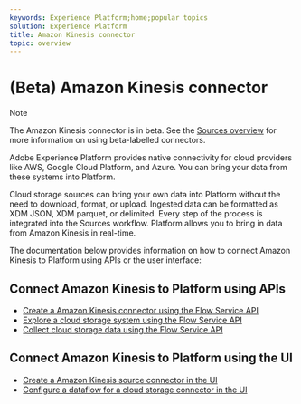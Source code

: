 ```yaml
---
keywords: Experience Platform;home;popular topics
solution: Experience Platform
title: Amazon Kinesis connector
topic: overview
---
```


# (Beta) Amazon Kinesis connector

>[!NOTE]
>The Amazon Kinesis connector is in beta. See the [Sources overview](../../home.md#terms-and-conditions) for more information on using beta-labelled connectors.

Adobe Experience Platform provides native connectivity for cloud providers like AWS, Google Cloud Platform, and Azure. You can bring your data from these systems into Platform.

Cloud storage sources can bring your own data into Platform without the need to download, format, or upload. Ingested data can be formatted as XDM JSON, XDM parquet, or delimited. Every step of the process is integrated into the Sources workflow. Platform allows you to bring in data from Amazon Kinesis in real-time.

The documentation below provides information on how to connect Amazon Kinesis to Platform using APIs or the user interface:

## Connect Amazon Kinesis to Platform using APIs

- [Create a Amazon Kinesis connector using the Flow Service API](../../tutorials/api/create/cloud-storage/kinesis.md)
- [Explore a cloud storage system using the Flow Service API](../../tutorials/api/explore/cloud-storage.md)
- [Collect cloud storage data using the Flow Service API](../../tutorials/api/collect/cloud-storage.md)

## Connect Amazon Kinesis to Platform using the UI

- [Create a Amazon Kinesis source connector in the UI](../../tutorials/ui/create/cloud-storage/kinesis.md)
- [Configure a dataflow for a cloud storage connector in the UI](../../tutorials/ui/dataflow/streaming/cloud-storage.md)